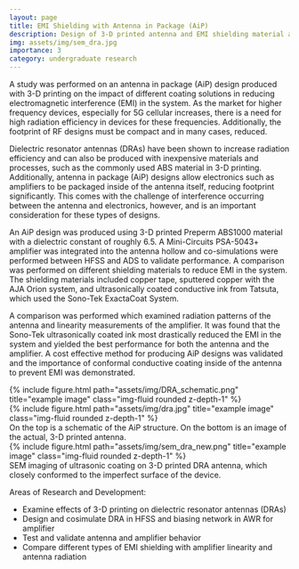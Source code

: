 ```yaml
---
layout: page
title: EMI Shielding with Antenna in Package (AiP)
description: Design of 3-D printed antenna and EMI shielding material analysis
img: assets/img/sem_dra.jpg
importance: 3
category: undergraduate research
---
```

A study was performed on an antenna in package (AiP) design produced with 3-D printing on the impact of different coating solutions in reducing electromagnetic interference (EMI) in the system. As the market for higher frequency devices, especially for 5G cellular increases, there is a need for high radiation efficiency in devices for these frequencies. Additionally, the footprint of RF designs must be compact and in many cases, reduced.

Dielectric resonator antennas (DRAs) have been shown to increase radiation efficiency and can also be produced with inexpensive materials and processes, such as the commonly used ABS material in 3-D printing. Additionally, antenna in package (AiP) designs allow electronics such as amplifiers to be packaged inside of the antenna itself, reducing footprint significantly. This comes with the challenge of interference occurring between the antenna and electronics, however, and is an important consideration for these types of designs.
 
An AiP design was produced using 3-D printed Preperm ABS1000 material with a dielectric constant of roughly 6.5. A Mini-Circuits PSA-5043+ amplifier was integrated into the antenna hollow and co-simulations were performed between HFSS and ADS to validate performance. A comparison was performed on different shielding materials to reduce EMI in the system. The shielding materials included copper tape, sputtered copper with the AJA Orion system, and ultrasonically coated conductive ink from Tatsuta, which used the Sono-Tek ExactaCoat System.

A comparison was performed which examined radiation patterns of the antenna and linearity measurements of the amplifier. It was found that the Sono-Tek ultrasonically coated ink most drastically reduced the EMI in the system and yielded the best performance for both the antenna and the amplifier. A cost effective method for producing AiP designs was validated and the importance of conformal conductive coating inside of the antenna to prevent EMI was demonstrated. 





<div class="row justify-content-sm-center">
    <div class="col-sm-8 mt-3 mt-md-0">
        {% include figure.html path="assets/img/DRA_schematic.png" title="example image" class="img-fluid rounded z-depth-1" %}
    </div>
    <div class="col-sm-5 mt-3 mt-md-0">
        {% include figure.html path="assets/img/dra.jpg" title="example image" class="img-fluid rounded z-depth-1" %}
    </div>
</div>
<div class="caption">
    On the top is a schematic of the AiP structure. On the bottom is an image of the actual, 3-D printed antenna.
</div>


<div class="row">
    <div class="col-sm mt-3 mt-md-0">
        {% include figure.html path="assets/img/sem_dra_new.png" title="example image" class="img-fluid rounded z-depth-1" %}
    </div>
</div>
<div class="caption">
    SEM imaging of ultrasonic coating on 3-D printed DRA antenna, which closely conformed to the imperfect surface of the device.
</div>


Areas of Research and Development:
<ul>
<li> Examine effects of 3-D printing on dielectric resonator antennas (DRAs)</li>
<li>Design and cosimulate DRA in HFSS and biasing network in AWR for amplifier</li>
<li>Test and validate antenna and amplifier behavior</li>
<li>Compare different types of EMI shielding with amplifier linearity and antenna radiation</li>
</ul>
